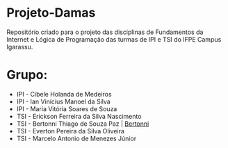 # Projeto-Damas

Repositório criado para o projeto das disciplinas de Fundamentos da Internet e Lógica de Programação das turmas de IPI e TSI do IFPE Campus Igarassu.

# Grupo:
- IPI - Cibele Holanda de Medeiros
- IPI - Ian Vinícius Manoel da Silva
- IPI - Maria Vitória Soares de Souza
- TSI - Erickson Ferreira da Silva Nascimento
- TSI - Bertonni Thiago de Souza Paz | <a href="https://github.com/bertonnipaz" target="_blank">Bertonni</a>
- TSI - Everton Pereira da Silva Oliveira
- TSI - Marcelo Antonio de Menezes Júnior
